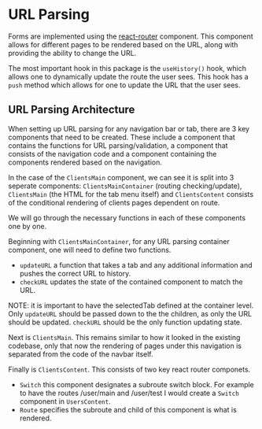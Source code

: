 # URL Parsing
Forms are implemented using the [react-router](https://reactrouter.com/web/guides/quick-start) component. This component allows for different pages to be rendered based
on the URL, along with providing the ability to change the URL.

The most important hook in this package is the `useHistory()` hook, which allows one to dynamically update the route the user sees. This hook has a `push` method which allows for one to update the URL that the user sees.

## URL Parsing Architecture
When setting up URL parsing for any navigation bar or tab, there are 3 key components that need to be created. These include a component that contains the functions for URL parsing/validation, a component that consists of the navigation code and a component containing the components rendered based on the navigation.

In the case of the `ClientsMain` component, we can see it is split into 3 seperate components: `ClientsMainContainer` (routing checking/update), `ClientsMain` (the HTML for the tab menu itself) and `ClientsContent` consists of the conditional rendering of clients pages dependent on route.

We will go through the necessary functions in each of these components one by one.

Beginning with `ClientsMainContainer`, for any URL parsing container component, one will need to define two functions.
- `updateURL` a function that takes a tab and any additional information and pushes the correct URL to history.
- `checkURL` updates the state of the contained component to match the URL.

NOTE: it is important to have the selectedTab defined at the container level. Only `updateURL` should be passed down to the the children, as only the URL should be updated. `checkURL` should be the only function updating state.

Next is `ClientsMain`. This remains similar to how it looked in the existing codebase, only that now the rendering of pages under this navigation is separated from the code of the navbar itself.

Finally is `ClientsContent`. This consists of two key react router componets.
- `Switch` this component designates a subroute switch block. For example to have the routes /user/main and /user/test I would create a `Switch` component in `UsersContent`.
- `Route` specifies the subroute and child of this component is what is rendered.